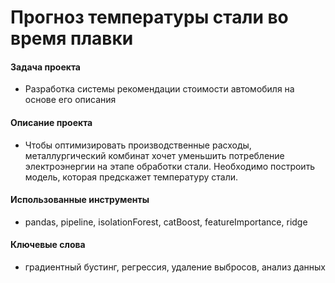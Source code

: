 # Прогноз температуры стали во время плавки

#### Задача проекта

- Разработка системы рекомендации стоимости автомобиля на основе его описания

#### Описание проекта

- Чтобы оптимизировать производственные расходы, металлургический комбинат хочет уменьшить потребление электроэнергии на этапе обработки стали. Необходимо построить модель, которая предскажет температуру стали.

#### Использованные инструменты

- pandas, pipeline, isolationForest, catBoost, featureImportance, ridge

#### Ключевые слова

- градиентный бустинг, регрессия, удаление выбросов, анализ данных























